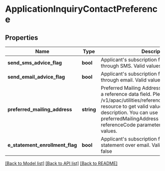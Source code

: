 # ApplicationInquiryContactPreference

## Properties
Name | Type | Description | Notes
------------ | ------------- | ------------- | -------------
**send_sms_advice_flag** | **bool** | Applicant&#x27;s subscription for receiving advices through SMS. Valid values: true and false | [optional] 
**send_email_advice_flag** | **bool** | Applicant&#x27;s subscription for receiving advices through email. Valid values: true and false | [optional] 
**preferred_mailing_address** | **string** | Preferred Mailing Address by applicant. This is a reference data field. Please use /v1/apac/utilities/referenceData/{addressType} resource to get valid value of this field with description. You can use preferredMailingAddress field name as the referenceCode parameter to retrieve the values. | [optional] 
**e_statement_enrollment_flag** | **bool** | Applicant&#x27;s subscription for receiving statement over email. Valid values: true and false | [optional] 

[[Back to Model list]](../../README.md#documentation-for-models) [[Back to API list]](../../README.md#documentation-for-api-endpoints) [[Back to README]](../../README.md)


